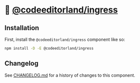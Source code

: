 # 💾 [@codeeditorland/ingress]

## Installation

First, install the `@codeeditorland/ingress` component like so:

```sh
npm install -D -E @codeeditorland/ingress
```

[@codeeditorland/ingress]: https://npmjs.org/@codeeditorland/ingress

## Changelog

See [CHANGELOG.md](CHANGELOG.md) for a history of changes to this component.

